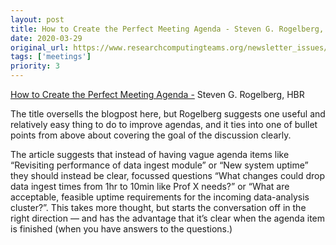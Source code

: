 ```yaml
---
layout: post
title: How to Create the Perfect Meeting Agenda - Steven G. Rogelberg, HBR
date: 2020-03-29
original_url: https://www.researchcomputingteams.org/newsletter_issues/0017
tags: ['meetings']
priority: 3
---
```


<!-- markdownlint-disable MD033 -->
<!-- markdownlint-disable MD041 -->
<!-- markdownlint-disable MD049 -->

[How to Create the Perfect Meeting Agenda -](https://hbr.org/2020/02/how-to-create-the-perfect-meeting-agenda) Steven G. Rogelberg, HBR

The title oversells the blogpost here, but Rogelberg suggests one useful and relatively easy thing to do to improve agendas, and it ties into one of bullet points from above about covering the goal of the discussion clearly.

The article suggests that instead of having vague agenda items like “Revisiting performance of data ingest module” or “New system uptime” they should instead be clear, focussed questions “What changes could drop data ingest times from 1hr to 10min like Prof X needs?” or “What are acceptable, feasible uptime requirements for the incoming data-analysis cluster?”.  This takes more thought, but starts the conversation off in the right direction — and has the advantage that it’s clear when the agenda item is finished (when you have answers to the questions.)

